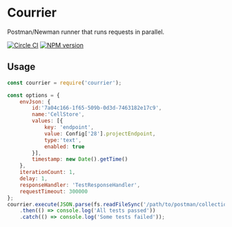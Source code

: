 # Courrier

Postman/Newman runner that runs requests in parallel.

[![Circle CI](https://circleci.com/gh/wcandillon/courrier/tree/master.svg?style=svg)](https://circleci.com/gh/wcandillon/courrier/tree/master) [![NPM version](http://img.shields.io/npm/v/courrier.svg?style=flat)](http://badge.fury.io/js/courrier)

## Usage

```js
const courrier = require('courrier');

const options = {
    envJson: {
        id:'7a04c166-1f65-509b-0d3d-7463182e17c9',
        name:'CellStore',
        values: [{
            key: 'endpoint',
            value: Config['28'].projectEndpoint,
            type:'text',
            enabled: true
        }],
        timestamp: new Date().getTime()
    },
    iterationCount: 1,
    delay: 1,
    responseHandler: 'TestResponseHandler',
    requestTimeout: 300000
};
courrier.execute(JSON.parse(fs.readFileSync('/path/to/postman/collection.json', 'utf-8')), options)
    .then(() => console.log('All tests passed'))
    .catch(() => console.log('Some tests failed'));
```
